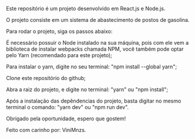 Este repositório é um projeto desenvolvido em React.js e Node.js.

O projeto consiste em um sistema de abastecimento de postos de gasolina.

Para rodar o projeto, siga os passos abaixo:

É necessário possuir o Node instalado na sua máquina, pois com ele vem a biblioteca de instalar webpacks chamada NPM, você também pode optar pelo Yarn (recomendado para este projeto);

Para instalar o yarn, digite no seu terminal: "npm install --global yarn";

Clone este repositório do github;

Abra a raiz do projeto, e digite no terminal: "yarn" ou "npm install";

Após a instalação das depêndencias do projeto, basta digitar no mesmo terminal o comando: "yarn dev" ou "npm run dev".

Obrigado pela oportunidade, espero que gostem!

Feito com carinho por: ViniMnzs.